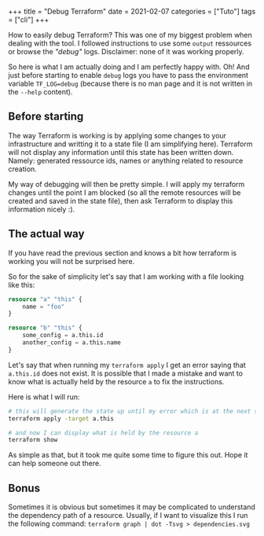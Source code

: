 +++
title = "Debug Terraform"
date = 2021-02-07
categories = ["Tuto"]
tags = ["cli"]
+++

How to easily debug Terraform? This was one of my biggest problem when dealing with the tool.
I followed instructions to use some `output` ressources or browse the _"debug"_ logs.
Disclaimer: none of it was working properly.

So here is what I am actually doing and I am perfectly happy with.
Oh! And just before starting to enable `debug` logs you have to pass the
environment variable `TF_LOG=debug` (because there is no man page and it is not
written in the `--help` content).

Before starting
---------------

The way Terraform is working is by applying some changes to your infrastructure
and writting it to a state file (I am simplifying here). Terraform will not
display any information until this state has been written down. Namely: generated
ressource ids, names or anything related to resource creation.

My way of debugging will then be pretty simple. I will apply my terraform changes
until the point I am blocked (so all the remote resources will be created and
saved in the state file), then ask Terraform to display this information nicely :).


The actual way
--------------

If you have read the previous section and knows a bit how terraform is working
you will not be surprised here.

So for the sake of simplicity let's say that I am working with a file looking
like this:

```tf
resource "a" "this" {
	name = "foo"
}

resource "b" "this" {
	some_config = a.this.id
	another_config = a.this.name
}
```

Let's say that when running my `terraform apply` I get an error saying that `a.this.id` does not exist.
It is possible that I made a mistake and want to know what is actually held by
the resource `a` to fix the instructions.

Here is what I will run:

```sh
# this will generate the state up until my error which is at the next step
terraform apply -target a.this

# and now I can display what is held by the resource a
terraform show
```

As simple as that, but it took me quite some time to figure this out. Hope it
can help someone out there.

Bonus
-----

Sometimes it is obvious but sometimes it may be complicated to understand the
dependency path of a resource. Usually, if I want to visualize this I run the
following command: `terraform graph | dot -Tsvg > dependencies.svg`
